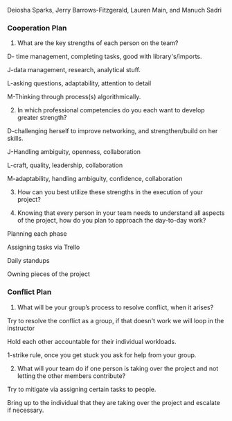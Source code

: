 Deiosha Sparks, Jerry Barrows-Fitzgerald, Lauren Main, and Manuch Sadri

### Cooperation Plan

1. What are the key strengths of each person on the team?

D- time management, completing tasks, good with library's/imports.

J-data management, research, analytical stuff.

L-asking questions, adaptability, attention to detail

M-Thinking through process(s) algorithmically.

2. In which professional competencies do you each want to develop greater strength?

D-challenging herself to improve networking, and strengthen/build on her skills.

J-Handling ambiguity, openness, collaboration

L-craft, quality, leadership, collaboration

M-adaptability, handling ambiguity, confidence, collaboration

3. How can you best utilize these strengths in the execution of your project?

4. Knowing that every person in your team needs to understand all aspects of the project, how do you plan to approach the day-to-day work?

Planning each phase

Assigning tasks via Trello

Daily standups

Owning pieces of the project

### Conflict Plan 

1. What will be your group’s process to resolve conflict, when it arises?

Try to resolve the conflict as a group, if that doesn't work we will loop in the instructor

Hold each other accountable for their individual workloads. 

1-strike rule, once  you get stuck you ask for help from your group.  

2. What will your team do if one person is taking over the project and not letting the other members contribute?

Try to mitigate via assigning certain tasks to people. 

Bring up to the individual that they are taking over the project and escalate if necessary. 